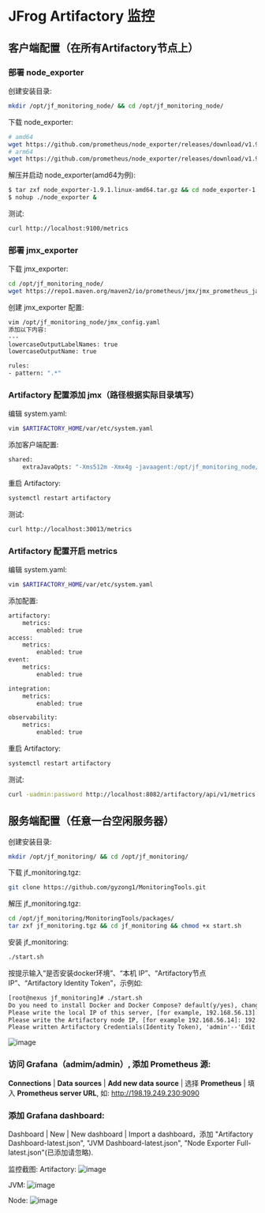 # JFrog Artifactory 监控
## 客户端配置（在所有Artifactory节点上）
### 部署 node_exporter
创建安装目录:
```bash
mkdir /opt/jf_monitoring_node/ && cd /opt/jf_monitoring_node/
```
下载 node_exporter:
```bash
# amd64
wget https://github.com/prometheus/node_exporter/releases/download/v1.9.1/node_exporter-1.9.1.linux-amd64.tar.gz
# arm64
wget https://github.com/prometheus/node_exporter/releases/download/v1.9.1/node_exporter-1.9.1.linux-arm64.tar.gz
```
解压并启动 node_exporter(amd64为例):
```bash
$ tar zxf node_exporter-1.9.1.linux-amd64.tar.gz && cd node_exporter-1.9.1.linux-amd64
$ nohup ./node_exporter &
```
测试:
```bash
curl http://localhost:9100/metrics
```
### 部署 jmx_exporter
下载 jmx_exporter:
```bash
cd /opt/jf_monitoring_node/
wget https://repo1.maven.org/maven2/io/prometheus/jmx/jmx_prometheus_javaagent/0.17.2/jmx_prometheus_javaagent-0.17.2.jar
```
创建 jmx_exporter 配置:
```bash
vim /opt/jf_monitoring_node/jmx_config.yaml
添加以下内容:
---
lowercaseOutputLabelNames: true
lowercaseOutputName: true

rules:
- pattern: ".*"
```

### Artifactory 配置添加 jmx（路径根据实际目录填写）
编辑 system.yaml:
```bash
vim $ARTIFACTORY_HOME/var/etc/system.yaml
```
添加客户端配置:
```bash
shared:
    extraJavaOpts: "-Xms512m -Xmx4g -javaagent:/opt/jf_monitoring_node/jmx_prometheus_javaagent-0.17.2.jar=30013:/opt/jf_monitoring_node/jmx_config.yaml"
```
重启 Artifactory:
```bash
systemctl restart artifactory
```
测试:
```bash
curl http://localhost:30013/metrics
```

### Artifactory 配置开启 metrics
编辑 system.yaml:
```bash
vim $ARTIFACTORY_HOME/var/etc/system.yaml
```
添加配置:
```bash
artifactory:
    metrics:
        enabled: true
access:
    metrics:
        enabled: true
event:
    metrics:
        enabled: true

integration:
    metrics:
        enabled: true

observability:
    metrics:
        enabled: true
```
重启 Artifactory:
```bash
systemctl restart artifactory
```
测试:
```bash
curl -uadmin:password http://localhost:8082/artifactory/api/v1/metrics
```


## 服务端配置（任意一台空闲服务器）
创建安装目录:
```bash
mkdir /opt/jf_monitoring/ && cd /opt/jf_monitoring/
```
下载 jf_monitoring.tgz:
```bash
git clone https://github.com/gyzong1/MonitoringTools.git
```
解压 jf_monitoring.tgz:
```bash
cd /opt/jf_monitoring/MonitoringTools/packages/
tar zxf jf_monitoring.tgz && cd jf_monitoring && chmod +x start.sh
```
安装 jf_monitoring:
```bash
./start.sh
```
按提示输入“是否安装docker环境”、“本机 IP”、“Artifactory节点 IP”、“Artifactory Identity Token”，示例如:
```txt
[root@nexus jf_monitoring]# ./start.sh
Do you need to install Docker and Docker Compose? default(y/yes), change(n/no)? y
Please write the local IP of this server, [for example, 192.168.56.13]: 192.168.56.13
Please write the Artifactory node IP, [for example 192.168.56.14]: 192.168.56.14
Please written Artifactory Credentials(Identity Token), 'admin'--'Edit Profile'--'Generate an Identity Token' : <token>
```
![image](https://github.com/user-attachments/assets/10e2e560-770e-4240-9584-6e7f4dcb493f)

### 访问 Grafana（admim/admin）, 添加 Prometheus 源:  
**Connections** | **Data sources** | **Add new data source** | 选择 **Prometheus** | 填入 **Prometheus server URL**, 如: http://198.19.249.230:9090

### 添加 Grafana dashboard:
Dashboard | New | New dashboard | Import a dashboard，添加 "Artifactory Dashboard-latest.json", "JVM Dashboard-latest.json", "Node Exporter Full-latest.json"(已添加请忽略).

监控截图:
Artifactory:
![image](https://github.com/gyzong1/MonitoringTools/blob/5e588cc5ae44b1d192a4f049a92a17a9d500af46/%E7%9B%91%E6%8E%A7%E7%8E%AF%E5%A2%83%E5%AE%89%E8%A3%85%20Prometheus%20%E5%92%8C%20Grafana/images/Artifactory%20dashboard.png)

JVM:
![image](https://github.com/gyzong1/MonitoringTools/blob/286f1389a1a9f5456cd8fdb0798b4e38ecde2646/JVM%20%E7%9B%91%E6%8E%A7/images/jvm_dashboard.png)

Node:
![image](https://github.com/user-attachments/assets/6a377737-a106-46cc-badb-b38be23f3b60)





